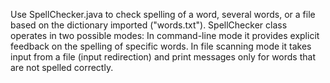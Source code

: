 Use SpellChecker.java to check spelling of a word, several words, or a file based on the dictionary imported ("words.txt"). 
SpellChecker class operates in two possible modes: In command-line mode it provides explicit feedback on the spelling of specific words. In file scanning mode it takes input from a file (input redirection) and print messages only for words that are not spelled correctly.
